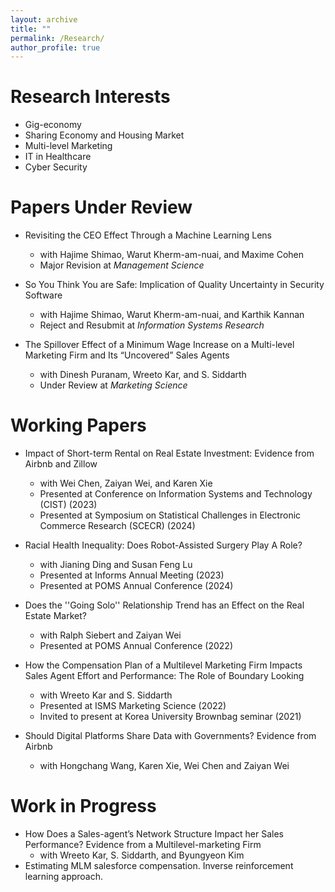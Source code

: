 ```yaml
---
layout: archive
title: ""
permalink: /Research/
author_profile: true
---
```




Research Interests 
======
* Gig-economy
* Sharing Economy and Housing Market
* Multi-level Marketing
* IT in Healthcare
* Cyber Security

Papers Under Review
======
* Revisiting the CEO Effect Through a Machine Learning Lens
  * with Hajime Shimao, Warut Kherm-am-nuai, and Maxime Cohen
  * Major Revision at _Management Science_
 
* So You Think You are Safe: Implication of Quality Uncertainty in Security Software
  * with Hajime Shimao, Warut Kherm-am-nuai, and Karthik Kannan
  * Reject and Resubmit at _Information Systems Research_
   
* The Spillover Effect of a Minimum Wage Increase on a Multi-level Marketing Firm and Its “Uncovered” Sales Agents 
  * with Dinesh Puranam, Wreeto Kar, and S. Siddarth
  * Under Review at _Marketing Science_
   

Working Papers
======
* Impact of Short-term Rental on Real Estate Investment: Evidence from Airbnb and Zillow
  * with Wei Chen, Zaiyan Wei, and Karen Xie
  * Presented at Conference on Information Systems and Technology (CIST) (2023)
  * Presented at Symposium on Statistical Challenges in Electronic Commerce Research (SCECR) (2024)

* Racial Health Inequality: Does Robot-Assisted Surgery Play A Role?
  * with Jianing Ding and Susan Feng Lu 
  * Presented at Informs Annual Meeting (2023)
  * Presented at POMS Annual Conference (2024)

* Does the ''Going Solo'' Relationship Trend has an Effect on the Real Estate Market?
  * with Ralph Siebert and Zaiyan Wei
  * Presented at POMS Annual Conference (2022)
    
* How the Compensation Plan of a Multilevel Marketing Firm Impacts Sales Agent Effort and Performance: The Role of Boundary Looking  
  * with Wreeto Kar and S. Siddarth
  * Presented at ISMS Marketing Science (2022)
  * Invited to present at Korea University Brownbag seminar (2021)

* Should Digital Platforms Share Data with Governments? Evidence from Airbnb
  * with Hongchang Wang, Karen Xie, Wei Chen and Zaiyan Wei 

Work in Progress
====== 
* How Does a Sales-agent’s Network Structure Impact her Sales Performance? Evidence from a Multilevel-marketing Firm  
  * with Wreeto Kar, S. Siddarth, and Byungyeon Kim
* Estimating MLM salesforce compensation. Inverse reinforcement learning approach.   
